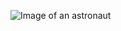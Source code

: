 ![Image of an astronaut](https://s1.ibtimes.com/sites/www.ibtimes.com/files/2017/12/22/spacewalk-mccandless.jpg)
